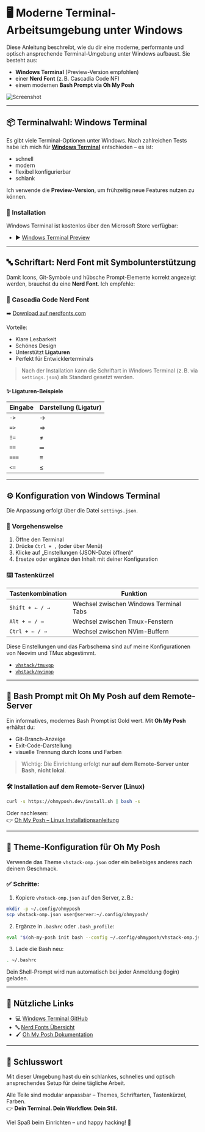 # 🖥️ Moderne Terminal-Arbeitsumgebung unter Windows

Diese Anleitung beschreibt, wie du dir eine moderne, performante und 
optisch ansprechende Terminal-Umgebung unter Windows aufbaust. Sie 
besteht aus:

- **Windows Terminal** (Preview-Version empfohlen)
- einer **Nerd Font** (z. B. Cascadia Code NF)
- einem modernen **Bash Prompt via Oh My Posh**

![Screenshot](screenshot.png)

---

## 📦 Terminalwahl: Windows Terminal

Es gibt viele Terminal-Optionen unter Windows. Nach zahlreichen Tests 
habe ich mich für [**Windows Terminal**](https://aka.ms/terminal-preview) 
entschieden – es ist:

- schnell
- modern
- flexibel konfigurierbar
- schlank

Ich verwende die **Preview-Version**, um frühzeitig neue Features nutzen 
zu können.

### 🔧 Installation

Windows Terminal ist kostenlos über den Microsoft Store verfügbar:

- ▶️ [Windows Terminal Preview](https://apps.microsoft.com/detail/9n8g5rfz9xk3)

---

## 🔤 Schriftart: Nerd Font mit Symbolunterstützung

Damit Icons, Git-Symbole und hübsche Prompt-Elemente korrekt angezeigt 
werden, brauchst du eine **Nerd Font**. Ich empfehle:

### 💎 Cascadia Code Nerd Font

➡️ [Download auf nerdfonts.com](https://www.nerdfonts.com/font-downloads)

Vorteile:

- Klare Lesbarkeit
- Schönes Design
- Unterstützt **Ligaturen**
- Perfekt für Entwicklerterminals

> Nach der Installation kann die Schriftart in Windows Terminal 
(z. B. via `settings.json`) als Standard gesetzt werden. 

#### ✨ Ligaturen-Beispiele

| Eingabe  | Darstellung (Ligatur) |
|----------|------------------------|
| `->`     | →                      |
| `=>`     | ⇒                      |
| `!=`     | ≠                      |
| `==`     | ═                      |
| `===`    | ≡                      |
| `<=`     | ≤                      |

---

## ⚙️ Konfiguration von Windows Terminal

Die Anpassung erfolgt über die Datei `settings.json`.

### 📝 Vorgehensweise

1. Öffne den Terminal
2. Drücke `Ctrl + ,` (oder über Menü)
3. Klicke auf „Einstellungen (JSON-Datei öffnen)“
4. Ersetze oder ergänze den Inhalt mit deiner Konfiguration

### ⌨️ Tastenkürzel

| Tastenkombination     | Funktion                               |
|-----------------------|----------------------------------------|
| `Shift + ← / →`       | Wechsel zwischen Windows Terminal Tabs |
| `Alt + ← / →`         | Wechsel zwischen Tmux-Fenstern         |
| `Ctrl + ← / →`        | Wechsel zwischen NVim-Buffern          |

Diese Einstellungen und das Farbschema sind auf meine Konfigurationen 
von Neovim und TMux abgestimmt.

- [`vhstack/tmuxpp`](https://github.com/vhstack/tmuxpp)
- [`vhstack/nvimpp`](https://github.com/vhstack/nvimpp)

---

## 🎨 Bash Prompt mit Oh My Posh auf dem Remote-Server

Ein informatives, modernes Bash Prompt ist Gold wert. 
Mit **Oh My Posh** erhältst du:

- Git-Branch-Anzeige
- Exit-Code-Darstellung
- visuelle Trennung durch Icons und Farben

> Wichtig: Die Einrichtung erfolgt **nur auf dem Remote-Server unter Bash**, **nicht lokal**.

### 🛠️ Installation auf dem Remote-Server (Linux)

```bash
curl -s https://ohmyposh.dev/install.sh | bash -s
```

Oder nachlesen:  
👉 [Oh My Posh – Linux Installationsanleitung](https://ohmyposh.dev/docs/installation/linux)

---

## 🎨 Theme-Konfiguration für Oh My Posh

Verwende das Theme `vhstack-omp.json` oder ein beliebiges anderes 
nach deinem Geschmack.

### ✅ Schritte:

1. Kopiere `vhstack-omp.json` auf den Server, z. B.:

```bash
mkdir -p ~/.config/ohmyposh
scp vhstack-omp.json user@server:~/.config/ohmyposh/
```

2. Ergänze in `.bashrc` oder `.bash_profile`:

```bash
eval "$(oh-my-posh init bash --config ~/.config/ohmyposh/vhstack-omp.json)"
```

3. Lade die Bash neu:

```bash
. ~/.bashrc
```

Dein Shell-Prompt wird nun automatisch bei jeder Anmeldung (login) geladen.

---

## 📎 Nützliche Links

- 💻 [Windows Terminal GitHub](https://github.com/microsoft/terminal)
- 🔤 [Nerd Fonts Übersicht](https://www.nerdfonts.com/font-downloads)
- 🖌️ [Oh My Posh Dokumentation](https://ohmyposh.dev/)

---

## 🧠 Schlusswort

Mit dieser Umgebung hast du ein schlankes, schnelles und optisch 
ansprechendes Setup für deine tägliche Arbeit.

Alle Teile sind modular anpassbar – Themes, Schriftarten, Tastenkürzel, Farben.  
👉 **Dein Terminal. Dein Workflow. Dein Stil.**

Viel Spaß beim Einrichten – und happy hacking! 🚀
